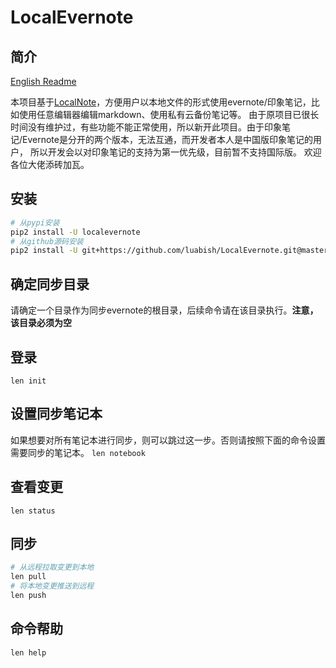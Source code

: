 # LocalEvernote

## 简介

[English Readme][2]

本项目基于[LocalNote][1]，方便用户以本地文件的形式使用evernote/印象笔记，比如使用任意编辑器编辑markdown、使用私有云备份笔记等。
由于原项目已很长时间没有维护过，有些功能不能正常使用，所以新开此项目。由于印象笔记/Evernote是分开的两个版本，无法互通，而开发者本人是中国版印象笔记的用户，
所以开发会以对印象笔记的支持为第一优先级，目前暂不支持国际版。
欢迎各位大佬添砖加瓦。

## 安装

```bash
# 从pypi安装
pip2 install -U localevernote
# 从github源码安装
pip2 install -U git+https://github.com/luabish/LocalEvernote.git@master
```

## 确定同步目录

请确定一个目录作为同步evernote的根目录，后续命令请在该目录执行。**注意，该目录必须为空**

## 登录

`len init`

## 设置同步笔记本

如果想要对所有笔记本进行同步，则可以跳过这一步。否则请按照下面的命令设置需要同步的笔记本。
`len notebook`

## 查看变更

`len status`

## 同步

```bash
# 从远程拉取变更到本地
len pull
# 将本地变更推送到远程
len push
```

## 命令帮助

`len help`


[1]: https://github.com/littlecodersh/LocalNote
[2]: https://github.com/luabish/LocalEvernote/blob/master/README_EN.md